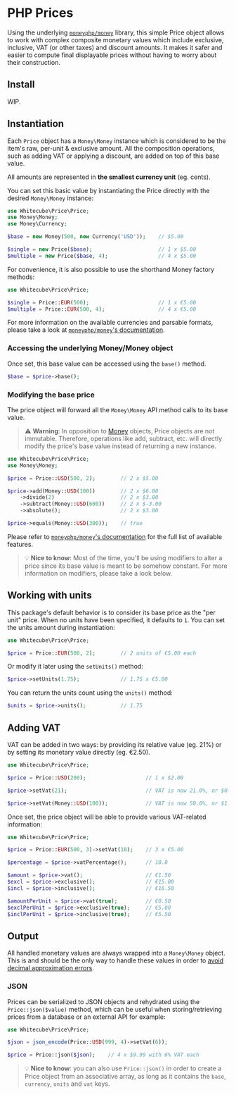 # PHP Prices

Using the underlying [`moneyphp/money`](https://github.com/moneyphp/money) library, this simple Price object allows to work with complex composite monetary values which include exclusive, inclusive, VAT (or other taxes) and discount amounts. It makes it safer and easier to compute final displayable prices without having to worry about their construction.

## Install

WIP.

## Instantiation

Each `Price` object has a `Money\Money` instance which is considered to be the item's raw, per-unit & exclusive amount. All the composition operations, such as adding VAT or applying a discount, are added on top of this base value.

All amounts are represented in **the smallest currency unit** (eg. cents).

You can set this basic value by instantiating the Price directly with the desired `Money\Money` instance:

```php
use Whitecube\Price\Price;
use Money\Money;
use Money\Currency;

$base = new Money(500, new Currency('USD'));    // $5.00

$single = new Price($base);                     // 1 x $5.00
$multiple = new Price($base, 4);                // 4 x $5.00
```

For convenience, it is also possible to use the shorthand Money factory methods:

```php
use Whitecube\Price\Price;

$single = Price::EUR(500);                      // 1 x €5.00
$multiple = Price::EUR(500, 4);                 // 4 x €5.00
```

For more information on the available currencies and parsable formats, please take a look at [`moneyphp/money`'s documentation](http://moneyphp.org/).

### Accessing the underlying Money/Money object

Once set, this base value can be accessed using the `base()` method.

```php
$base = $price->base();
```

### Modifying the base price

The price object will forward all the `Money\Money` API method calls to its base value.

> ⚠️ **Warning**: In opposition to [Money](https://github.com/moneyphp/money) objects, Price objects are not immutable. Therefore, operations like add, subtract, etc. will directly modify the price's base value instead of returning a new instance.

```php
use Whitecube\Price\Price;
use Money\Money;

$price = Price::USD(500, 2);        // 2 x $5.00

$price->add(Money::USD(100))        // 2 x $6.00
    ->divide(2)                     // 2 x $3.00
    ->subtract(Money::USD(600))     // 2 x $-3.00
    ->absolute();                   // 2 x $3.00

$price->equals(Money::USD(300));    // true
```

Please refer to [`moneyphp/money`'s documentation](http://moneyphp.org/) for the full list of available features.

> 💡 **Nice to know**: Most of the time, you'll be using modifiers to alter a price since its base value is meant to be somehow constant. For more information on modifiers, please take a look below.

## Working with units

This package's default behavior is to consider its base price as the "per unit" price. When no units have been specified, it defaults to `1`. You can set the units amount during instantiation:

```php
use Whitecube\Price\Price;

$price = Price::EUR(500, 2);        // 2 units of €5.00 each
```

Or modify it later using the `setUnits()` method:

```php
$price->setUnits(1.75);             // 1.75 x €5.00
```

You can return the units count using the `units()` method:

```php
$units = $price->units();           // 1.75
```

## Adding VAT

VAT can be added in two ways: by providing its relative value (eg. 21%) or by setting its monetary value directly (eg. €2.50).

```php
use Whitecube\Price\Price;

$price = Price::USD(200);                   // 1 x $2.00

$price->setVat(21);                         // VAT is now 21.0%, or $0.42 per unit

$price->setVat(Money::USD(100));            // VAT is now 50.0%, or $1.00 per unit
```

Once set, the price object will be able to provide various VAT-related information:

```php
use Whitecube\Price\Price;

$price = Price::EUR(500, 3)->setVat(10);    // 3 x €5.00

$percentage = $price->vatPercentage();      // 10.0

$amount = $price->vat();                    // €1.50
$excl = $price->exclusive();                // €15.00
$incl = $price->inclusive();                // €16.50

$amountPerUnit = $price->vat(true);         // €0.50
$exclPerUnit = $price->exclusive(true);     // €5.00
$inclPerUnit = $price->inclusive(true);     // €5.50
```

## Output

All handled monetary values are always wrapped into a `Money\Money` object. This is and should be the only way to handle these values in order to [avoid decimal approximation errors](https://stackoverflow.com/questions/3730019/why-not-use-double-or-float-to-represent-currency).

### JSON

Prices can be serialized to JSON objects and rehydrated using the `Price::json($value)` method, which can be useful when storing/retrieving prices from a database or an external API for example:

```php
use Whitecube\Price\Price;

$json = json_encode(Price::USD(999, 4)->setVat(6));

$price = Price::json($json);    // 4 x $9.99 with 6% VAT each
```

> 💡 **Nice to know**: you can also use `Price::json()` in order to create a Price object from an associative array, as long as it contains the `base`, `currency`, `units` and `vat` keys.